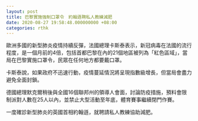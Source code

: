 ```yaml
---
layout: post
title: 巴黎實施強制口罩令　約翰遜聘私人教練減肥
date: 2020-08-27 19:58:48.000000000 +08:00
categories: rthk
---
```


歐洲多國的新型肺炎疫情持續反彈，法國總理卡斯泰表示，新冠病毒在法國的流行程度，是一個月前的4倍，包括首都巴黎在內的21個地區被列為「紅色區域」，當局在巴黎實施口罩令，民眾在任何地方都要戴口罩。

卡斯泰說，如果政府不迅速行動，疫情蔓延情況將呈現指數級增長，但當局會盡力避免全面封鎖。

德國總理默克爾稍後與全國16個聯邦州的領導人會面，討論防疫措施，預料會限制派對人數在25人以內，並禁止大型活動至年底，體育賽事繼續閉門作賽。

一度確診新型肺炎的英國首相約翰遜，就聘請私人教練協助減肥。
